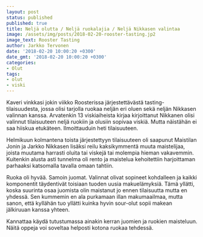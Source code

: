 ```yaml
---
layout: post
status: published
published: true
title: Neljä olutta / Neljä ruokalajia / Neljä Nikkasen valintaa
image: /assets/img/posts/2018-02-20-rooster-tasting.jp2
image_text: Rooster Tasting
author: Jarkko Tervonen
date: '2018-02-20 10:00:20 +0300'
date_gmt: '2018-02-20 10:00:20 +0300'
categories:
- Olut
tags:
- olut
- viski
---
```

Kaveri vinkkasi jokin viikko Roosterissa järjestettävästä tasting-tilaisuudesta, jossa olisi tarjolla ruokaa neljän eri oluen sekä neljän Nikkasen valinnan kanssa. Arvatenkin 13 viskiaiheista kirjaa kirjoittanut Nikkanen olisi valinnut tilaisuuteen neljä ruokiin ja olusiin sopivaa viskiä. Mutta näistähän ei saa hiiskua etukäteen. Ilmoittauduin heti tilaisuuteen.

Helmikuun kolmantena toista järjestettyyn tilaisuuteen oli saapunut Maistilan Jonin ja Jarkko Nikkasen lisäksi reilu kaksikymmentä muuta maistelijaa, joista muutama harrasti oluita tai viskejä tai molempia hieman vakavemmin. Kuitenkin alusta asti tunnelma oli rento ja maistelua kehoitettiin harjoittaman parhaaksi katsomalla tavalla omaan tahtiin.

Ruoka oli hyvää. Samoin juomat. Valinnat olivat sopineet kohdalleen ja kaikki komponentit täydentivät toisiaan tuoden uusia makuelämyksiä. Tämä yllätti, koska suurinta osaa juomista olin maistanut jo ennen tilaisuutta mutta en yhdessä. Sen kummemin en ala purkamaan illan makumaailmaa, mutta sanon, että kyllähän tuo yllätti kuinka hyvin sour-olut sopii makean jälkiruuan kanssa yhteen.

Kannattaa käydä tutustumassa ainakin kerran juomien ja ruokien maisteluun. Näitä oppeja voi soveltaa helposti kotona ruokaa tehdessä.
